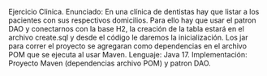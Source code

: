Ejercicio Clinica.
Enunciado: En una clínica de dentistas hay que listar a los pacientes con sus respectivos domicilios. Para ello hay que usar el patron DAO y conectarnos con la base H2, la creación de la tabla estará en el archivo create.sql y desde el código le daremos la inicialización. Los jar para correr el proyecto se agregaran como dependencias en el archivo POM que se ejecuta al usar Maven.
Lenguaje: Java 17.
Implementación: Proyecto Maven (dependencias archivo POM) y patron DAO.
